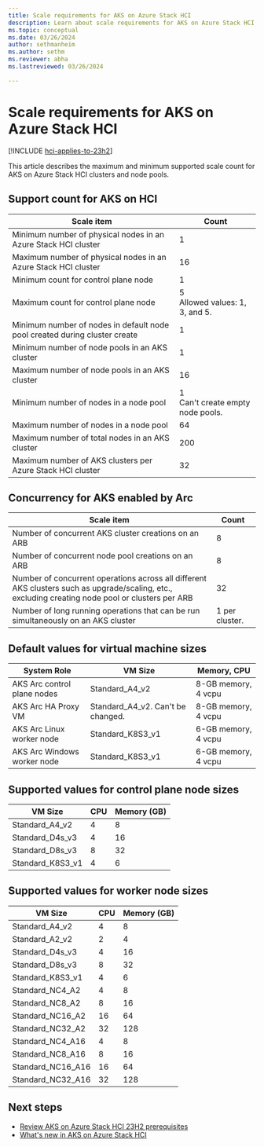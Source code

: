 ```yaml
---
title: Scale requirements for AKS on Azure Stack HCI
description: Learn about scale requirements for AKS on Azure Stack HCI.
ms.topic: conceptual
ms.date: 03/26/2024
author: sethmanheim
ms.author: sethm 
ms.reviewer: abha
ms.lastreviewed: 03/26/2024

---
```


# Scale requirements for AKS on Azure Stack HCI

[!INCLUDE [hci-applies-to-23h2](includes/hci-applies-to-23h2.md)]

This article describes the maximum and minimum supported scale count for AKS on Azure Stack HCI clusters and node pools.

## Support count for AKS on HCI

| Scale item                                                               | Count                                      |
|--------------------------------------------------------------------------|--------------------------------------------|
| Minimum number of physical nodes in an Azure Stack HCI cluster                 | 1                                          |
| Maximum number of physical nodes in an Azure Stack HCI cluster                 | 16                                         |
| Minimum count for control plane node                                        | 1                                          |
| Maximum count for control plane node                                        | 5 <br />    Allowed values: 1, 3, and 5.   |
| Minimum number of nodes in default node pool created during cluster create  | 1                                          |
| Minimum number of node pools in an AKS cluster                       | 1                                          |
| Maximum number of node pools in an AKS cluster                       | 16                                         |
| Minimum number of nodes in a node pool                                      | 1 <br />    Can't create empty node pools.|
| Maximum number of nodes in a node pool                                      | 64                                         |
| Maximum number of total nodes in an AKS cluster                       | 200                                        |
| Maximum number of AKS clusters per Azure Stack HCI cluster           | 32                                         |

## Concurrency for AKS enabled by Arc

| Scale item                                                                                                                                      | Count                             |
|-----------------------------------------------------------------------------------------------------------------------------------------------------|---------------------------------------|
| Number of concurrent AKS cluster creations on an ARB                                                                                                   | 8                                     |
| Number of concurrent node pool creations on an ARB                                                                                                     | 8                                     |
| Number of concurrent operations across all different AKS clusters such as upgrade/scaling, etc., excluding creating node pool or clusters per ARB  | 32                                    |
| Number of long running operations that can be run simultaneously on an AKS cluster                                                              | 1 per cluster.  |

## Default values for virtual machine sizes

| System Role                     | VM Size                                | Memory, CPU          |
|---------------------------------|----------------------------------------|----------------------|
| AKS Arc control plane nodes  | Standard_A4_v2                         | 8-GB memory, 4 vcpu  |
| AKS Arc HA Proxy VM          | Standard_A4_v2. Can't be changed.      | 8-GB memory, 4 vcpu  |
| AKS Arc Linux worker node    | Standard_K8S3_v1                       | 6-GB memory, 4 vcpu  |
| AKS Arc Windows worker node  | Standard_K8S3_v1                       | 6-GB memory, 4 vcpu  |

## Supported values for control plane node sizes

| VM Size                     | CPU  | Memory (GB)  |
|-----------------------------|------|--------------|
| Standard_A4_v2              | 4    | 8            |
| Standard_D4s_v3             | 4    | 16           |
| Standard_D8s_v3             | 8    | 32           |
| Standard_K8S3_v1            | 4    | 6            |

## Supported values for worker node sizes

| VM Size                     | CPU  | Memory (GB)  |
|-----------------------------|------|--------------|
| Standard_A4_v2              | 4    | 8            |
| Standard_A2_v2              | 2    | 4            |
| Standard_D4s_v3             | 4    | 16           |
| Standard_D8s_v3             | 8    | 32           |
| Standard_K8S3_v1            | 4    | 6            |
| Standard_NC4_A2             | 4    | 8            |
| Standard_NC8_A2             | 8    | 16           |
| Standard_NC16_A2            | 16   | 64           |
| Standard_NC32_A2            | 32   | 128          |
| Standard_NC4_A16            | 4    | 8            |
| Standard_NC8_A16            | 8    | 16           |
| Standard_NC16_A16           | 16   | 64           |
| Standard_NC32_A16           | 32   | 128          |

## Next steps

- [Review AKS on Azure Stack HCI 23H2 prerequisites](aks-hci-network-system-requirements.md)
- [What's new in AKS on Azure Stack HCI](aks-whats-new-23h2.md)
